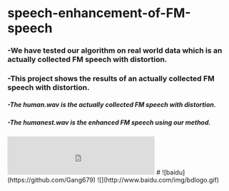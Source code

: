 # speech-enhancement-of-FM-speech
### -We have tested our algorithm on real world data which is an actually collected FM speech with distortion.
### -This project shows the results of an actually collected FM speech with distortion.
##### -The human.wav is the actually collected FM speech with distortion.
##### -The humanest.wav is the enhanced FM speech using our method.
<iframe frameborder="no" border="0" marginwidth="0" marginheight="0" width=330 height=86 src="https://github.com/YingMa-cc/speech-enhancement-of-FM-speech.git/human.wav">
</iframe>
# ![baidu](https://github.com/Gang679) 
![](http://www.baidu.com/img/bdlogo.gif)  
